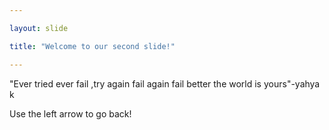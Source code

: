 ```yaml
---

layout: slide

title: "Welcome to our second slide!"

---
```


"Ever tried ever fail ,try again fail again fail better the world is yours"-yahya k

Use the left arrow to go back!
